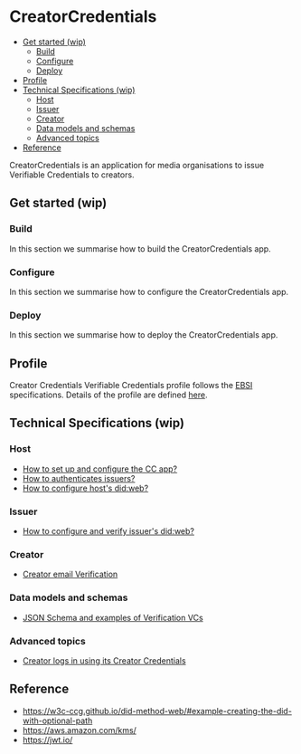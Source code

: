 # CreatorCredentials <!-- omit in toc -->

- [Get started (wip)](#get-started-wip)
  - [Build](#build)
  - [Configure](#configure)
  - [Deploy](#deploy)
- [Profile](#profile)
- [Technical Specifications (wip)](#technical-specifications-wip)
  - [Host](#host)
  - [Issuer](#issuer)
  - [Creator](#creator)
  - [Data models and schemas](#data-models-and-schemas)
  - [Advanced topics](#advanced-topics)
- [Reference](#reference)


CreatorCredentials is an application for media organisations to issue Verifiable
Credentials to creators.

## Get started (wip)

### Build

In this section we summarise how to build the CreatorCredentials app.

### Configure

In this section we summarise how to configure the CreatorCredentials app.

### Deploy

In this section we summarise how to deploy the CreatorCredentials app.

## Profile

Creator Credentials Verifiable Credentials profile follows the [EBSI](https://ebsi.eu) specifications. Details of the profile are defined [here](specs/profile.md).

## Technical Specifications (wip)

### Host

- [How to set up and configure the CC app?](specs/host-setup-config.md)
- [How to authenticates issuers?](specs/host-issuer-authenticaiton.md)
- [How to configure host's did:web?](specs/host-did.md)

### Issuer

- [How to configure and verify issuer's did:web?](specs/issuer-did.md)

### Creator

- [Creator email Verification](specs/creator-email-verification.md)

### Data models and schemas

- [JSON Schema and examples of Verification VCs](json-schema/verification-credentials/)

### Advanced topics

- [Creator logs in using its Creator Credentials](specs/advanced/log-in-with-cc.md)

## Reference

- <https://w3c-ccg.github.io/did-method-web/#example-creating-the-did-with-optional-path>
- <https://aws.amazon.com/kms/>
- <https://jwt.io/>
